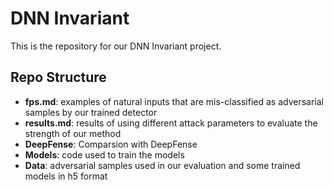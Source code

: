 # DNN Invariant

This is the repository for our DNN Invariant project.

## Repo Structure

* **fps.md**: examples of natural inputs that are mis-classified as adversarial samples by our trained detector
* **results.md**: results of using different attack parameters to evaluate the strength of our method
* **DeepFense**: Comparsion with DeepFense
* **Models**: code used to train the models
* **Data**: adversarial samples used in our evaluation and some trained models in h5 format
